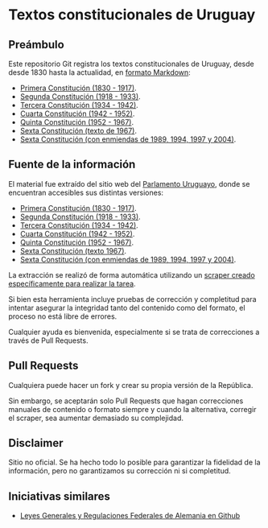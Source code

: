 Textos constitucionales de Uruguay
==================================

Preámbulo
---------

Este repositorio Git registra los textos constitucionales de Uruguay, desde
desde 1830 hasta la actualidad, en [formato Markdown][md]:

- [Primera Constitución (1830 - 1917)][c1830].
- [Segunda Constitución (1918 - 1933)][c1918].
- [Tercera Constitución (1934 - 1942)][c1934].
- [Cuarta Constitución (1942 - 1952)][c1942].
- [Quinta Constitución (1952 - 1967)][c1952].
- [Sexta Constitución (texto de 1967)][c1967].
- [Sexta Constitución (con enmiendas de 1989, 1994, 1997 y 2004)][c2004].

Fuente de la información
------------------------

El material fue extraído del sitio web del [Parlamento Uruguayo][parl], donde
se encuentran accesibles sus distintas versiones:

- [Primera Constitución (1830 - 1917)][p1830].
- [Segunda Constitución (1918 - 1933)][p1918].
- [Tercera Constitución (1934 - 1942)][p1934].
- [Cuarta Constitución (1942 - 1952)][p1942].
- [Quinta Constitución (1952 - 1967)][p1952].
- [Sexta Constitución (texto 1967)][p1967].
- [Sexta Constitución (con enmiendas de 1989, 1994, 1997 y 2004)][p2004].

La extracción se realizó de forma automática utilizando un [scraper creado
específicamente para realizar la tarea][scraper].

Si bien esta herramienta incluye pruebas de corrección y completitud para intentar
asegurar la integridad tanto del contenido como del formato, el proceso no está
libre de errores.

Cualquier ayuda es bienvenida, especialmente si se trata de correcciones a través
de Pull Requests.

Pull Requests
-------------

Cualquiera puede hacer un fork y crear su propia versión de la República.

Sin embargo, se aceptarán solo Pull Requests que hagan correcciones manuales de
contenido o formato siempre y cuando la alternativa, corregir el scraper, sea
aumentar demasiado su complejidad.

Disclaimer
----------

Sitio no oficial. Se ha hecho todo lo posible para garantizar la fidelidad de la
información, pero no garantizamos su corrección ni si completitud.

Iniciativas similares
---------------------

- [Leyes Generales y Regulaciones Federales de Alemania en Github][gesetze]

[c1830]: https://github.com/constitucion-uruguay/textos/blob/master/1830.md
[c1918]: https://github.com/constitucion-uruguay/textos/blob/master/1918.md
[c1934]: https://github.com/constitucion-uruguay/textos/blob/master/1934.md
[c1942]: https://github.com/constitucion-uruguay/textos/blob/master/1942.md
[c1952]: https://github.com/constitucion-uruguay/textos/blob/master/1952.md
[c1967]: https://github.com/constitucion-uruguay/textos/blob/master/1967.md
[c2004]: https://github.com/constitucion-uruguay/textos/blob/master/vigente.md
[parl]: http://www.parlamento.gub.uy/
[p1830]: http://www.parlamento.gub.uy/Constituciones/Const830.htm
[p1918]: http://www.parlamento.gub.uy/Constituciones/Const918.htm
[p1934]: http://www.parlamento.gub.uy/Constituciones/Const934.htm
[p1942]: http://www.parlamento.gub.uy/Constituciones/Const942.htm
[p1952]: http://www.parlamento.gub.uy/Constituciones/Const952.htm
[p1967]: http://www.parlamento.gub.uy/Constituciones/Const967.htm
[p2004]: http://www.parlamento.gub.uy/constituciones/const004.htm
[scraper]: https://github.com/constitucion-uruguay/scraper
[md]: https://github.com/adam-p/markdown-here/wiki/Markdown-Cheatsheet
[gesetze]: https://github.com/bundestag/gesetze
